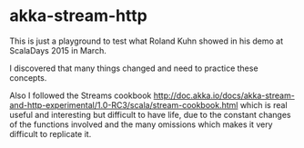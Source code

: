# akka-stream-http
This is just a playground to test what Roland Kuhn showed in his demo at ScalaDays 2015 in March.

I discovered that many things changed and need to practice these concepts.

Also I followed the Streams cookbook http://doc.akka.io/docs/akka-stream-and-http-experimental/1.0-RC3/scala/stream-cookbook.html
which is real useful and interesting but difficult to have life, due to the constant changes of the functions involved and the many omissions which makes it very difficult to replicate it.

